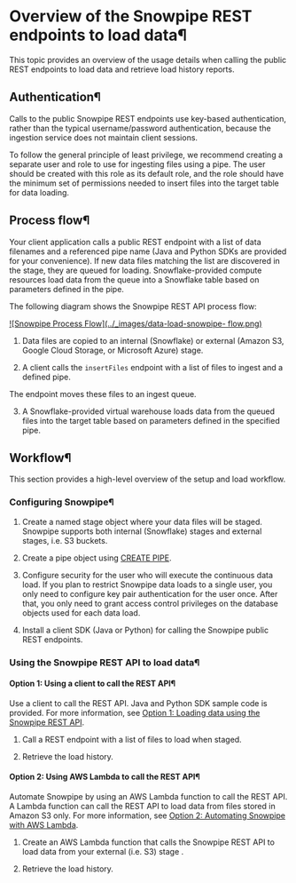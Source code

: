 # Overview of the Snowpipe REST endpoints to load data¶

This topic provides an overview of the usage details when calling the public
REST endpoints to load data and retrieve load history reports.

## Authentication¶

Calls to the public Snowpipe REST endpoints use key-based authentication,
rather than the typical username/password authentication, because the
ingestion service does not maintain client sessions.

To follow the general principle of least privilege, we recommend creating a
separate user and role to use for ingesting files using a pipe. The user
should be created with this role as its default role, and the role should have
the minimum set of permissions needed to insert files into the target table
for data loading.

## Process flow¶

Your client application calls a public REST endpoint with a list of data
filenames and a referenced pipe name (Java and Python SDKs are provided for
your convenience). If new data files matching the list are discovered in the
stage, they are queued for loading. Snowflake-provided compute resources load
data from the queue into a Snowflake table based on parameters defined in the
pipe.

The following diagram shows the Snowpipe REST API process flow:

[![Snowpipe Process Flow](../_images/data-load-snowpipe-
flow.png)](../_images/data-load-snowpipe-flow.png)

  1. Data files are copied to an internal (Snowflake) or external (Amazon S3, Google Cloud Storage, or Microsoft Azure) stage.

  2. A client calls the `insertFiles` endpoint with a list of files to ingest and a defined pipe.

The endpoint moves these files to an ingest queue.

  3. A Snowflake-provided virtual warehouse loads data from the queued files into the target table based on parameters defined in the specified pipe.

## Workflow¶

This section provides a high-level overview of the setup and load workflow.

### Configuring Snowpipe¶

  1. Create a named stage object where your data files will be staged. Snowpipe supports both internal (Snowflake) stages and external stages, i.e. S3 buckets.

  2. Create a pipe object using [CREATE PIPE](../sql-reference/sql/create-pipe).

  3. Configure security for the user who will execute the continuous data load. If you plan to restrict Snowpipe data loads to a single user, you only need to configure key pair authentication for the user once. After that, you only need to grant access control privileges on the database objects used for each data load.

  4. Install a client SDK (Java or Python) for calling the Snowpipe public REST endpoints.

### Using the Snowpipe REST API to load data¶

#### Option 1: Using a client to call the REST API¶

Use a client to call the REST API. Java and Python SDK sample code is
provided. For more information, see [Option 1: Loading data using the Snowpipe
REST API](data-load-snowpipe-rest-load).

  1. Call a REST endpoint with a list of files to load when staged.

  2. Retrieve the load history.

#### Option 2: Using AWS Lambda to call the REST API¶

Automate Snowpipe by using an AWS Lambda function to call the REST API. A
Lambda function can call the REST API to load data from files stored in Amazon
S3 only. For more information, see [Option 2: Automating Snowpipe with AWS
Lambda](data-load-snowpipe-rest-lambda).

  1. Create an AWS Lambda function that calls the Snowpipe REST API to load data from your external (i.e. S3) stage .

  2. Retrieve the load history.


